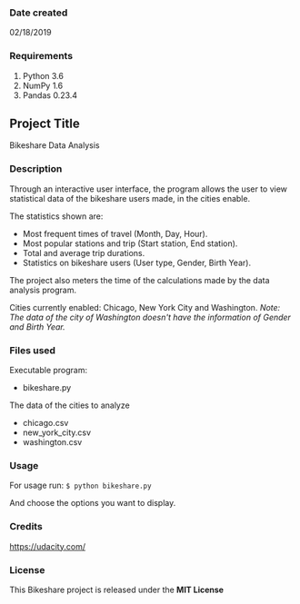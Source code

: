### Date created
02/18/2019

### Requirements
1. Python 3.6
2. NumPy 1.6
3. Pandas 0.23.4

## Project Title
Bikeshare Data Analysis

### Description
Through an interactive user interface, the program allows the user to view statistical data of the bikeshare users made, in the cities enable.

The statistics shown are:
 * Most frequent times of travel (Month, Day, Hour).
 * Most popular stations and trip (Start station, End station).
 * Total and average trip durations.
 * Statistics on bikeshare users (User type, Gender, Birth Year).

The project also meters the time of the calculations made by the data analysis program.

Cities currently enabled: Chicago, New York City and Washington.
*Note: The data of the city of Washington doesn't have the information of Gender and Birth Year.*

### Files used
Executable program:
* bikeshare.py

The data of the cities to analyze
* chicago.csv
* new_york_city.csv
* washington.csv

### Usage
For usage run:
`$ python bikeshare.py`

And choose the options you want to display.

### Credits
https://udacity.com/

### License
This Bikeshare project is released under the **MIT License**
